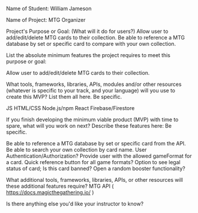 Name of Student: William Jameson

Name of Project: MTG Organizer

Project's Purpose or Goal: (What will it do for users?)
Allow user to add/edit/delete MTG cards to their collection. Be able to reference a MTG database by set or specific card to compare with your own collection.

List the absolute minimum features the project requires to meet this purpose or goal:

Allow user to add/edit/delete MTG cards to their collection.

What tools, frameworks, libraries, APIs, modules and/or other resources (whatever is specific to your track, and your language) will you use to create this MVP? List them all here. Be specific.

JS
HTML/CSS
Node.js/npm
React
Firebase/Firestore

If you finish developing the minimum viable product (MVP) with time to spare, what will you work on next? Describe these features here: Be specific.

Be able to reference a MTG database by set or specific card from the API.
Be able to search your own collection by card name.
User Authentication/Authorization?
Provide user with the allowed gameFormat for a card.
Quick reference button for all game formats?
Option to see legal status of card; Is this card banned?
Open a random booster functionality?

What additional tools, frameworks, libraries, APIs, or other resources will these additional features require?
MTG API ( https://docs.magicthegathering.io/ )


Is there anything else you'd like your instructor to know?

